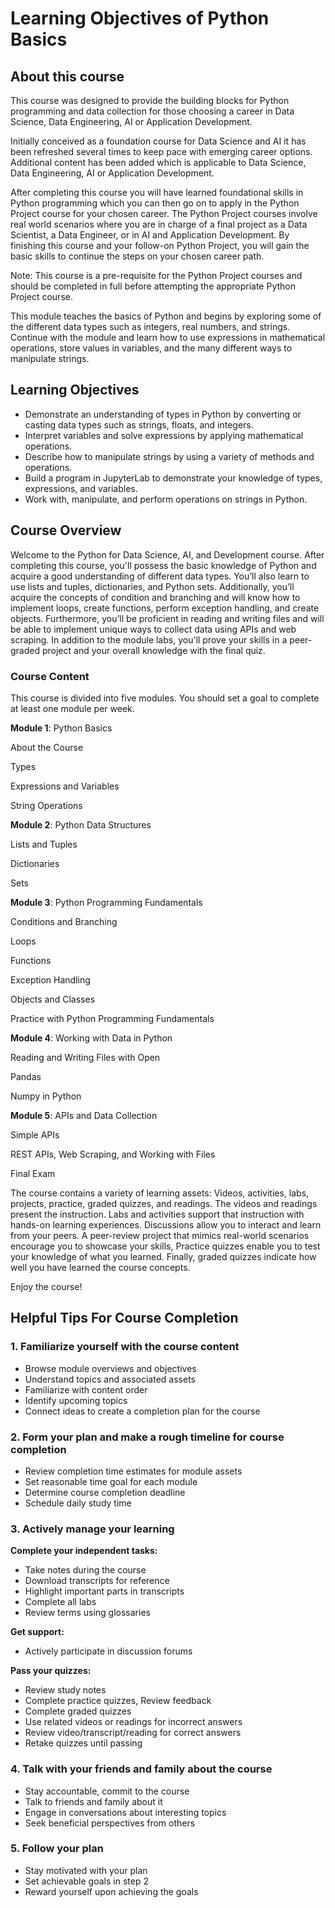 # Learning Objectives of  Python Basics

## About this course

This course was designed to provide the building blocks for Python programming and data collection for those choosing a career in Data Science, Data Engineering, AI or Application Development. 

Initially conceived as a foundation course for Data Science and AI it has been refreshed several times to keep pace with emerging career options. Additional content has been added which is applicable to Data Science, Data Engineering, AI or Application Development. 

After completing this course you will have learned foundational skills in Python programming which you can then go on to apply in the Python Project course for your chosen career.  The Python Project courses involve real world scenarios where you are in charge of a final project as a Data Scientist, a Data Engineer, or in AI and Application Development. By finishing this course and your follow-on Python Project, you will gain the basic skills to continue the steps on your chosen career path.  

Note: This course is a pre-requisite for the Python Project courses and should be completed in full before attempting the appropriate Python Project course. 


This module teaches the basics of Python and begins by exploring some of the different data types such as integers, real numbers, and strings. Continue with the module and learn how to use expressions in mathematical operations, store values in variables, and the many different ways to manipulate strings.

## Learning Objectives
- Demonstrate an understanding of types in Python by converting or casting data types such as strings, floats, and integers.
- Interpret variables and solve expressions by applying mathematical operations.
- Describe how to manipulate strings by using a variety of methods and operations.
- Build a program in JupyterLab to demonstrate your knowledge of types, expressions, and variables.
- Work with, manipulate, and perform operations on strings in Python.

## Course Overview

Welcome to the Python for Data Science, AI, and Development course. After completing this course, you'll possess the basic knowledge of Python and acquire a good understanding of different data types. You’ll also learn to use lists and tuples, dictionaries, and Python sets. Additionally, you’ll acquire the concepts of condition and branching and will know how to implement loops, create functions, perform exception handling, and create objects. Furthermore, you’ll be proficient in reading and writing files and will be able to implement unique ways to collect data using APIs and web scraping. In addition to the module labs, you'll prove your skills in a peer-graded project and your overall knowledge with the final quiz.

### Course Content

This course is divided into five modules. You should set a goal to complete at least one module per week.

**Module 1**: Python Basics

About the Course

Types

Expressions and Variables

String Operations


**Module 2**: Python Data Structures

Lists and Tuples

Dictionaries

Sets


**Module 3**: Python Programming Fundamentals

Conditions and Branching

Loops

Functions

Exception Handling

Objects and Classes

Practice with Python Programming Fundamentals


**Module 4**: Working with Data in Python

Reading and Writing Files with Open

Pandas

Numpy in Python


**Module 5**: APIs and Data Collection

Simple APIs

REST APIs, Web Scraping, and Working with Files

Final Exam

The course contains a variety of learning assets: Videos, activities, labs, projects, practice, graded quizzes, and readings. The videos and readings present the instruction. Labs and activities support that instruction with hands-on learning experiences. Discussions allow you to interact and learn from your peers. A peer-review project that mimics real-world scenarios encourage you to showcase your skills, Practice quizzes enable you to test your knowledge of what you learned. Finally, graded quizzes indicate how well you have learned the course concepts.

Enjoy the course!

## Helpful Tips For Course Completion

### 1. Familiarize yourself with the course content

- Browse module overviews and objectives
- Understand topics and associated assets
- Familiarize with content order
- Identify upcoming topics
- Connect ideas to create a completion plan for the course

### 2. Form your plan and make a rough timeline for course completion

- Review completion time estimates for module assets
- Set reasonable time goal for each module
- Determine course completion deadline
- Schedule daily study time

### 3. Actively manage your learning

**Complete your independent tasks:**
- Take notes during the course
- Download transcripts for reference
- Highlight important parts in transcripts
- Complete all labs
- Review terms using glossaries

**Get support:**

- Actively participate in discussion forums

**Pass your quizzes:**
- Review study notes
- Complete practice quizzes, Review feedback
- Complete graded quizzes
- Use related videos or readings for incorrect answers
- Review video/transcript/reading for correct answers
- Retake quizzes until passing

### 4. Talk with your friends and family about the course

- Stay accountable, commit to the course
- Talk to friends and family about it
- Engage in conversations about interesting topics
- Seek beneficial perspectives from others

### 5. Follow your plan

- Stay motivated with your plan
- Set achievable goals in step 2
- Reward yourself upon achieving the goals